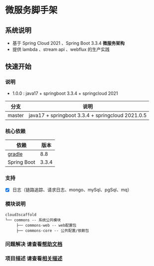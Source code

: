 # 微服务脚手架

## 系统说明

- 基于 Spring Cloud 2021 、Spring Boot 3.3.4 **微服务架构**
- 提供 lambda 、stream api 、webflux 的生产实践

## 快速开始

### 说明

- 1.0.0 : java17 + springboot 3.3.4 + springcloud 2021

| 分支   | 说明                                             |
| ------ | ------------------------------------------------ |
| master | java17 + springboot 3.3.4 + springcloud 2021.0.5 |

### 核心依赖

| 依赖                        | 版本       |
| --------------------------- | ---------- |
| [gradle](./DESC.md#gradle)  | 8.8        |
| Spring Boot                 | 3.3.4      |

### 支持

- [x] 日志（链路追踪、请求日志、mongo、mySql、pgSql、mq）

### 模块说明

```
cloud3scaffold
└── commons -- 系统公共模块
     ├── commons-web -- web配置包
     ├── commons-core -- 公共配置/依赖包
```

### 问题解决 请查看[帮助文档](./HELP.md)

### 项目描述 请查看[相关描述](./DESC.md)
